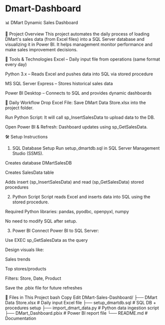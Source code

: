 # Dmart-Dashboard

📊 DMart Dynamic Sales Dashboard 

📌 Project Overview
This project automates the daily process of loading DMart's sales data (from Excel files) into a SQL Server database and visualizing it in Power BI. It helps management monitor performance and make sales improvement decisions.

🧰 Tools & Technologies
Excel – Daily input file from operations (same format every day)

Python 3.x – Reads Excel and pushes data into SQL via stored procedure

MS SQL Server Express – Stores historical sales data

Power BI Desktop – Connects to SQL and provides dynamic dashboards

🔄 Daily Workflow
Drop Excel File: Save DMart Data Store.xlsx into the project folder.

Run Python Script: It will call sp_InsertSalesData to upload data to the DB.

Open Power BI & Refresh: Dashboard updates using sp_GetSalesData.

🛠️ Setup Instructions
1. SQL Database Setup
Run setup_dmartdb.sql in SQL Server Management Studio (SSMS).

Creates database DMartSalesDB

Creates SalesData table

Adds insert (sp_InsertSalesData) and read (sp_GetSalesData) stored procedures

2. Python Script
Script reads Excel and inserts data into SQL using the stored procedure.

Required Python libraries: pandas, pyodbc, openpyxl, numpy

No need to modify SQL after setup.

3. Power BI
Connect Power BI to SQL Server:

Use EXEC sp_GetSalesData as the query

Design visuals like:

Sales trends

Top stores/products

Filters: Store, Date, Product

Save the .pbix file for future refreshes


📂 Files in This Project
bash
Copy
Edit
DMart-Sales-Dashboard/
├── DMart Data Store.xlsx         # Daily input Excel file
├── setup_dmartdb.sql            # SQL DB + procedures setup
├── import_dmart_data.py         # Python data ingestion script
├── DMart_Dashboard.pbix       # Power BI report file
└── README.md                    # Documentation
